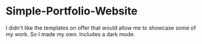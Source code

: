 # Simple-Portfolio-Website
I didn't like the templates on offer that would allow me to showcase some of my work. So I made my own. Includes a dark mode.
